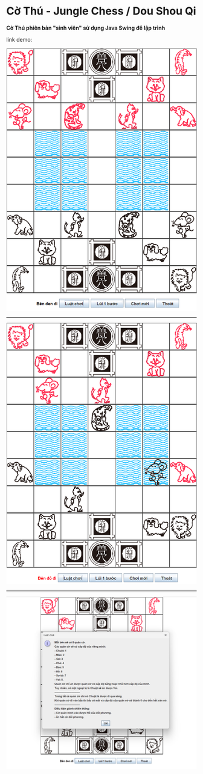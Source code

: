 # Cờ Thú - Jungle Chess / Dou Shou Qi

**Cờ Thú phiên bản "sinh viên" sử dụng Java Swing để lập trình**

link demo:


![JungleChess-Board](markdown/board.png)

---

![JungleChess-Board](markdown/board-2.png)

---

![JungleChess-Rule](markdown/rule.png)
